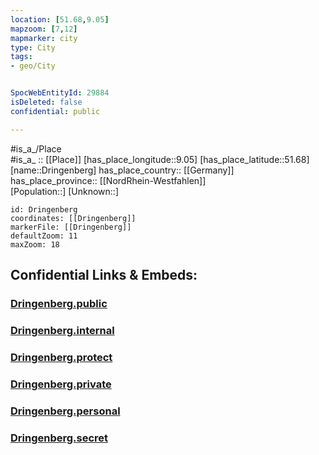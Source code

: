```yaml
---
location: [51.68,9.05] 
mapzoom: [7,12] 
mapmarker: city 
type: City
tags:
- geo/City


SpocWebEntityId: 29884
isDeleted: false
confidential: public

---
```

#is_a_/Place  
#is_a_ :: [[Place]] 
[has_place_longitude::9.05] 
[has_place_latitude::51.68] 
[name::Dringenberg] 
has_place_country:: [[Germany]]  
has_place_province:: [[NordRhein-Westfahlen]]  
[Population::] 
[Unknown::] 


```leaflet
id: Dringenberg
coordinates: [[Dringenberg]] 
markerFile: [[Dringenberg]] 
defaultZoom: 11 
maxZoom: 18
```


## Confidential Links & Embeds: 

### [Dringenberg.public](/_public/\Earth\Continent\Europe\Europe~Central\Germany\Germany~West\Nordrhein-Westfalen\counties~NW\Höxter\cities~Höxter\Driburg,BadDringenberg.public.md) 

### [Dringenberg.internal](/_internal/\Earth\Continent\Europe\Europe~Central\Germany\Germany~West\Nordrhein-Westfalen\counties~NW\Höxter\cities~Höxter\Driburg,BadDringenberg.internal.md) 

### [Dringenberg.protect](/_protect/\Earth\Continent\Europe\Europe~Central\Germany\Germany~West\Nordrhein-Westfalen\counties~NW\Höxter\cities~Höxter\Driburg,BadDringenberg.protect.md) 

### [Dringenberg.private](/_private/\Earth\Continent\Europe\Europe~Central\Germany\Germany~West\Nordrhein-Westfalen\counties~NW\Höxter\cities~Höxter\Driburg,BadDringenberg.private.md) 

### [Dringenberg.personal](/_personal/\Earth\Continent\Europe\Europe~Central\Germany\Germany~West\Nordrhein-Westfalen\counties~NW\Höxter\cities~Höxter\Driburg,BadDringenberg.personal.md) 

### [Dringenberg.secret](/_secret/\Earth\Continent\Europe\Europe~Central\Germany\Germany~West\Nordrhein-Westfalen\counties~NW\Höxter\cities~Höxter\Driburg,BadDringenberg.secret.md)

